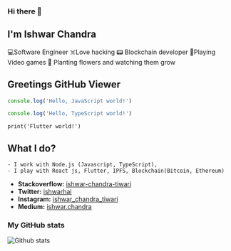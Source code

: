 ### Hi there 👋
## I'm Ishwar Chandra

<!--###### ***Software Engineer*** | *** Javascript, TypeScript, Node js, React js, Flutter, IPFS, Blockchain(Bitcoin, Ethereum)***-->

💻Software Engineer
☠️Love hacking
📟 Blockchain developer
📱Playing Video games
🌱 Planting flowers and watching them grow


## Greetings GitHub Viewer

```JavaScript
console.log('Hello, JavaScript world!')
```

```TypeScript
console.log('Hello, TypeScript world!')
```

```flutter
print('Flutter world!')
```

## What I do?
    - I work with Node.js (Javascript, TypeScript),
    - I play with React js, Flutter, IPFS, Blockchain(Bitcoin, Ethereum)

<!--
**ishwarchandratiwari/ishwarchandratiwari** is a ✨ _special_ ✨ repository because its `README.md` (this file) appears on your GitHub profile.

Here are some ideas to get you started:

- 🔭 I’m currently working on ...
- 🌱 I’m currently learning ...
- 👯 I’m looking to collaborate on ...
- 🤔 I’m looking for help with ...
- 💬 Ask me about ...
- 📫 How to reach me: ...
- 😄 Pronouns: ...
- ⚡ Fun fact: ...
-->


* **Stackoverflow:** [ishwar-chandra-tiwari](https://stackoverflow.com/users/9042365/ishwar-chandra-tiwari?tab=profile)
* **Twitter:** [ishwarhai](https://twitter.com/ishwarhai)
* **Instagram:** [ishwar_chandra_tiwari](https://www.instagram.com/ishwar_chandra_tiwari/)
* **Medium:** [ishwar.chandra](https://medium.com/@ishwar.chandra)



### My GitHub stats

![Github stats](https://github-readme-stats.vercel.app/api?username=ishwarchandratiwari&show_icons=true)




